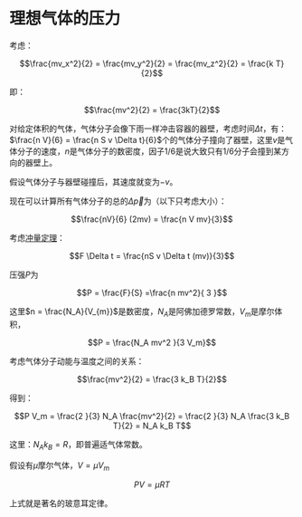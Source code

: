 # 理想气体的压力

考虑：

$$\frac{mv_x^2}{2} = \frac{mv_y^2}{2} = \frac{mv_z^2}{2} = \frac{k T}{2}$$

即：

$$\frac{mv^2}{2} = \frac{3kT}{2}$$

对给定体积的气体，气体分子会像下雨一样冲击容器的器壁，考虑时间$\Delta t$，有：$\frac{n V}{6} = \frac{n S v \Delta t}{6}$个的气体分子撞向了器壁，这里$v$是气体分子的速度，$n$是气体分子的数密度，因子1/6是说大致只有1/6分子会撞到某方向的器壁上。

假设气体分子与器壁碰撞后，其速度就变为$-v$。

现在可以计算所有气体分子的总的$\Delta \vec p$为（以下只考虑大小）：

$$\frac{nV}{6} (2mv) = \frac{n V mv}{3}$$

考虑[冲量定理](https://github.com/jiyanjiang/My_Physics_Book/blob/main/Mechanics/Impulse.md)：

$$F \Delta t = \frac{nS v \Delta t (mv)}{3}$$

压强$P$为

$$P = \frac{F}{S} =\frac{n mv^2}{ 3 }$$

这里$n = \frac{N_A}{V_{m}}$是数密度，$N_A$是阿佛加德罗常数，$V_m$是摩尔体积，

$$P = \frac{N_A mv^2 }{3 V_m}$$

考虑气体分子动能与温度之间的关系：

$$\frac{mv^2}{2} = \frac{3 k_B T}{2}$$

得到：

$$P V_m = \frac{2 }{3} N_A \frac{mv^2}{2} = \frac{2 }{3} N_A  \frac{3 k_B T}{2} = N_A k_B T$$

这里：$N_A k_B = R$，即普遍适气体常数。

假设有$\mu$摩尔气体，$V = \mu V_m$

$$PV = \mu RT$$

上式就是著名的玻意耳定律。
